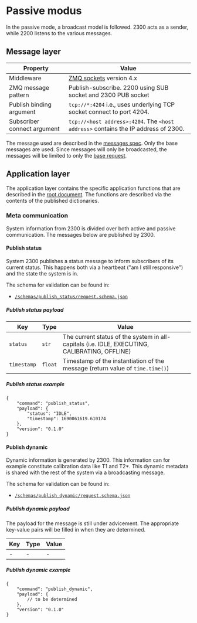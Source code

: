 # Passive modus

In the passive mode, a broadcast model is followed. 2300 acts as a sender, while 2200 listens to the various messages.

## Message layer

| Property | Value |
| --- | --- |
| Middleware | [ZMQ sockets](<https://zeromq.org>) version 4.x |
| ZMQ message pattern | Publish-subscribe. 2200 using SUB socket and 2300 PUB socket |
| Publish binding argument | `tcp://*:4204` i.e., uses underlying TCP socket connect to port 4204. |
| Subscriber connect argument | `tcp://<host address>:4204`. The `<host address>` contains the IP address of 2300. |

The message used are described in the [messages spec](../messages.md). Only the base messages are used. Since messages will only be broadcasted, the messages will be limited to only the [base request](../messages.md#base-request).

## Application layer

The application layer contains the specific application functions that are described in the [root document](../index.md). The functions are described via the contents of the published dictionaries.

### Meta communication

System information from 2300 is divided over both active and passive communication. The messages below are published by 2300.

#### Publish status

System 2300 publishes a status message to inform subscribers of its current status. This happens both via a heartbeat ("am I still responsive") and the state the system is in.

The schema for validation can be found in:

* [`/schemas/publish_status/request.schema.json`](../../schemas/publish_status/message.schema.json)

##### Publish status payload

| Key | Type | Value |
| --- | --- | --- |
| `status` | `str` | The current status of the system in all-capitals (i.e. IDLE, EXECUTING, CALIBRATING, OFFLINE) |
| `timestamp` | `float` | Timestamp of the instantiation of the message (return value of `time.time()`) |

##### Publish status example

```jsonc
{
    "command": "publish_status",
    "payload": {
        "status": "IDLE",
        "timestamp": 1690061619.610174
    },
    "version": "0.1.0"
}
```

#### Publish dynamic

Dynamic information is generated by 2300. This information can for example constitute calibration data like T1 and T2*. This dynamic metadata is shared with the rest of the system via a broadcasting message.

The schema for validation can be found in:

* [`/schemas/publish_dynamic/request.schema.json`](../../schemas/publish_dynamic/message.schema.json)

##### Publish dynamic payload

The payload for the message is still under advicement. The appropriate key-value pairs will be filled in when they are determined.

| Key | Type | Value |
| --- | --- | --- |
| - | - | - |

##### Publish dynamic example

```jsonc
{
    "command": "publish_dynamic",
    "payload": {
        // to be determined
    },
    "version": "0.1.0"
}
```
